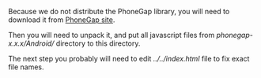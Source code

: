 Because we do not distribute the PhoneGap library,
you will need to download it from [PhoneGap site](http://www.phonegap.com).

Then you will need to unpack it, and put all javascript files from
*phonegap-x.x.x/Android/* directory to this directory.

The next step you probably will need to edit *../../index.html* file
to fix exact file names.
  
